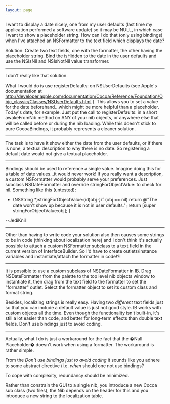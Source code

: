 ```yaml
---
layout: page
---
```


I want to display a date nicely, one from my user defaults (last time my application performed a software update) so it may be NULL, in which case I want to show a placeholder string. How can I do that (only using bindings) when I've attached an NSFormatter to the text field which displays the date?

Solution: Create two text fields, one with the formatter, the other having the placeholder string. Bind the isHidden to the date in the user defaults and use the NSIsNil and NSIsNotNil value transformer.

----

I don't really like that solution.

What I would do is use registerDefaults: on NSUserDefaults (see Apple's documentation at http://developer.apple.com/documentation/Cocoa/Reference/Foundation/Objc_classic/Classes/NSUserDefaults.html ). This allows you to set a value for the date beforehand...which might be more helpful than a placeholder. Today's date, for example. Just put the call to registerDefaults: in a short awakeFromNib method on ANY of your nib objects, or anywhere else that will be called before or during the nib loading. While this doesn't stick to pure CocoaBindings, it probably represents a cleaner solution.

----

The task is to have it show either the date from the user defaults, or if there is none, a textual description to why there is no date. So registering a default date would not give a textual placeholder.

----

Bindings should be used to reference a single value. Imagine doing this for a table of date values...it would never work! If you really want a description, a custom NSFormatter would probably serve your preferences. Just subclass NSDateFormatter and override stringForObjectValue: to check for nil. Something like this (untested):
    
- (NSString *)stringForObjectValue:(id)obj
{
    if (obj == nil) return @"The date won't show up because it is not in user defaults.";
    return [super stringForObjectValue:obj];
}

--JediKnil

----

Other than having to write code your solution also then causes some strings to be in code (thinking about localization here) and I don't think it's actually possible to attach a custom NSFormatter subclass to a text field in the current version of InterfaceBuilder. So I'd have to create outlets/instance variables and instantiate/attach the formatter in code!?!

----

It is possible to use a custom subclass of NSDateFormatter in IB.  Drag NSDateFormatter from the palette to the top level nib objects window to instantiate it, then drag from the text field to the formatter to set the "formatter" outlet.  Select the formatter object to set its custom class and format string.

Besides, localizing strings is really easy. Having two *different* text fields just so that you can include a default value is just not good style. IB works with custom objects all the time. Even though the functionality isn't built-in, it's still a lot easier than code, and better for long-term effects than double text fields. Don't use bindings just to avoid coding.

----

Actually, what I do is just a workaround for the fact that the �Null Placeholder� doesn't work when using a formatter. The workaround is rather simple.

From the *Don't use bindings just to avoid coding* it sounds like you adhere to some abstract directive (i.e. *when* should one not use bindings? 

To cope with complexity, redundancy should be minimized.

Rather than constrain the GUI to a single nib, you introduce a new Cocoa sub class (two files), the Nib depends on the header for this and you introduce a new string to the localization table.
